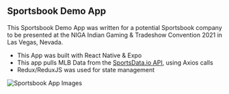 ## Sportsbook Demo App

This Sportsbook Demo App was written for a potential Sportsbook company to be presented at the NIGA Indian Gaming & Tradeshow Convention 2021 in Las Vegas, Nevada.

 - This App was built with React Native & Expo
 - This app pulls MLB Data from the [SportsData.io API](https://sportsdata.io), using Axios calls
 - Redux/ReduxJS was used for state management

![Sportsbook App Images](https://drive.google.com/uc?export=view&id=1QF107dsGmkRiGRLMArIuX_8VgANxHay3)
